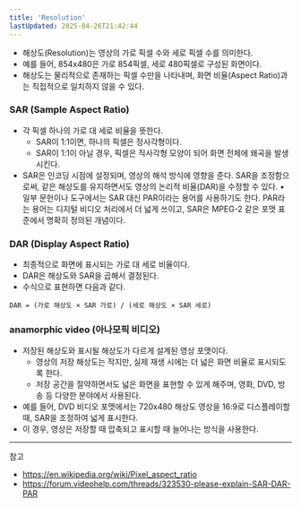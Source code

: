 ```yaml
---
title: 'Resolution'
lastUpdated: 2025-04-26T21:42:44
---
```

- 해상도(Resolution)는 영상의 가로 픽셀 수와 세로 픽셀 수를 의미한다.
- 예를 들어, 854x480은 가로 854픽셀, 세로 480픽셀로 구성된 화면이다.
- 해상도는 물리적으로 존재하는 픽셀 수만을 나타내며, 화면 비율(Aspect Ratio)과는 직접적으로 일치하지 않을 수 있다.

### SAR (Sample Aspect Ratio)

- 각 픽셀 하나의 가로 대 세로 비율을 뜻한다.
  - SAR이 1:1이면, 하나의 픽셀은 정사각형이다.
  - SAR이 1:1이 아닐 경우, 픽셀은 직사각형 모양이 되어 화면 전체에 왜곡을 발생시킨다.
- SAR은 인코딩 시점에 설정되며, 영상의 해석 방식에 영향을 준다. SAR을 조정함으로써, 같은 해상도를 유지하면서도 영상의 논리적 비율(DAR)을 수정할 수 있다.
 • 일부 문헌이나 도구에서는 SAR 대신 PAR이라는 용어를 사용하기도 한다. PAR라는 용어는 디지털 비디오 처리에서 더 넓게 쓰이고, SAR은 MPEG-2 같은 포맷 표준에서 명확히 정의된 개념이다.

### DAR (Display Aspect Ratio)

- 최종적으로 화면에 표시되는 가로 대 세로 비율이다.
- DAR은 해상도와 SAR을 곱해서 결정된다.
- 수식으로 표현하면 다음과 같다.

```plaintext
DAR = (가로 해상도 × SAR 가로) / (세로 해상도 × SAR 세로)
```

### anamorphic video (아나모픽 비디오)

- 저장된 해상도와 표시될 해상도가 다르게 설계된 영상 포맷이다.
  - 영상의 저장 해상도는 작지만, 실제 재생 시에는 더 넓은 화면 비율로 표시되도록 한다.  
  - 저장 공간을 절약하면서도 넓은 화면을 표현할 수 있게 해주며, 영화, DVD, 방송 등 다양한 분야에서 사용된다.
- 예를 들어, DVD 비디오 포맷에서는 720x480 해상도 영상을 16:9로 디스플레이할 때, SAR을 조정하여 넓게 표시한다.
- 이 경우, 영상은 저장할 때 압축되고 표시할 때 늘어나는 방식을 사용한다.

---
참고

- <https://en.wikipedia.org/wiki/Pixel_aspect_ratio>
- <https://forum.videohelp.com/threads/323530-please-explain-SAR-DAR-PAR>
